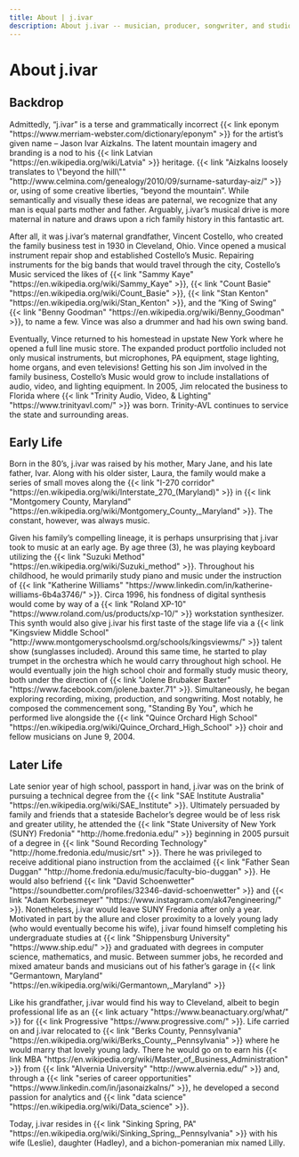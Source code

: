 ```yaml
---
title: About | j.ivar
description: About j.ivar -- musician, producer, songwriter, and studio owner. Brief biography of the artist.
---
```

<main class="mw7-ns center avenir near-white bg-near-black o-90 w-90 pa4 mt4" id="about-content">
  <h1 class="ttu tracked mt0 f2-ns f3 mb3">About j.ivar</h1>
  <div class="bt b--white-80 pb3"></div>
  <section class="center measure">
    <h2 class="lh-title mb1 mt1 f3-l f4">Backdrop</h2>
    <p class="lh-copy f5-ns f6 athelas">
      Admittedly, “j.ivar” is a terse and grammatically incorrect
      {{< link eponym "https://www.merriam-webster.com/dictionary/eponym" >}} for
      the artist’s given name – Jason Ivar Aizkalns. The latent mountain
      imagery and branding is a nod to his {{< link Latvian
      "https://en.wikipedia.org/wiki/Latvia" >}} heritage. {{< link "Aizkalns loosely translates to \"beyond the hill\"" "http://www.celmina.com/genealogy/2010/09/surname-saturday-aiz/" >}} or,
      using of some creative liberties, “beyond the mountain”. While
      semantically and visually these ideas are paternal, we recognize that
      any man is equal parts mother and father. Arguably, j.ivar’s musical
      drive is more maternal in nature and draws upon a rich family
      history in this fantastic art.
    </p>
    <p class="lh-copy f5-ns f6 athelas">
      After all, it was j.ivar’s maternal grandfather, Vincent Costello, who
      created the family business test in 1930 in Cleveland, Ohio. Vince
      opened a musical instrument repair shop and established Costello’s
      Music. Repairing instruments for the big bands that would travel through
      the city, Costello’s Music serviced the likes of
      {{< link "Sammy Kaye" "https://en.wikipedia.org/wiki/Sammy_Kaye" >}},
      {{< link "Count Basie" "https://en.wikipedia.org/wiki/Count_Basie" >}},
      {{< link "Stan Kenton" "https://en.wikipedia.org/wiki/Stan_Kenton" >}}, and the “King of Swing”
      {{< link "Benny Goodman" "https://en.wikipedia.org/wiki/Benny_Goodman" >}},
      to name a few. Vince was also a drummer and had his own swing band.
    </p>
    <p class="lh-copy f5-ns f6 athelas">
      Eventually, Vince returned to his homestead in upstate New York where he
      opened a full line music store. The expanded product portfolio included
      not only musical instruments, but microphones, PA equipment, stage
      lighting, home organs, and even televisions! Getting his son Jim
      involved in the family business, Costello’s Music would grow to include
      installations of audio, video, and lighting equipment. In 2005, Jim
      relocated the business to Florida where
      {{< link "Trinity Audio, Video, & Lighting" "https://www.trinityavl.com/" >}} was born. Trinity-AVL
      continues to service the state and surrounding areas.
    </p>
  </section>
  <section class="center measure">
    <h2 class="lh-title mb1 mt1 f3-l f4">Early Life</h2>
    <p class="lh-copy f5-ns f6 athelas">
      Born in the 80’s, j.ivar was raised by his mother, Mary Jane, and his
      late father, Ivar. Along with his older sister, Laura, the family would
      make a series of small moves along the {{< link "I-270 corridor"
      "https://en.wikipedia.org/wiki/Interstate_270_(Maryland)" >}} in {{<
      link "Montgomery County, Maryland"
      "https://en.wikipedia.org/wiki/Montgomery_County,_Maryland" >}}. The
      constant, however, was always music.
    </p>
    <p class="lh-copy f5-ns f6 athelas">
      Given his family’s compelling lineage, it is perhaps unsurprising that
      j.ivar took to music at an early age. By age three (3), he was playing keyboard utilizing the
      {{< link "Suzuki Method" "https://en.wikipedia.org/wiki/Suzuki_method" >}}.
      Throughout his childhood, he would primarily study piano and music under the instruction of
      {{< link "Katherine Williams" "https://www.linkedin.com/in/katherine-williams-6b4a3746/" >}}. Circa 1996, his fondness of digital synthesis would come by way of a
      {{< link "Roland XP-10" "https://www.roland.com/us/products/xp-10/" >}} workstation synthesizer. This synth would also
      give j.ivar his first taste of the stage life via a
      {{< link "Kingsview Middle School" "http://www.montgomeryschoolsmd.org/schools/kingsviewms/" >}} talent show (sunglasses included). Around this same time, he
      started to play trumpet in the orchestra which he would carry throughout
      high school. He would eventually join the high school choir and formally
      study music theory, both under the direction of
      {{< link "Jolene Brubaker Baxter" "https://www.facebook.com/jolene.baxter.71" >}}.
      Simultaneously, he began exploring recording, mixing, production, and
      songwriting. Most notably, he composed the commencement song, "Standing
      By You", which he performed live alongside the
      {{< link "Quince Orchard High School" "https://en.wikipedia.org/wiki/Quince_Orchard_High_School" >}}
      choir and fellow musicians on June 9, 2004.
    </p>
  </section>
  <section class="center measure">
    <h2 class="lh-title mb1 mt1 f3-l f4">Later Life</h2>
    <p class="lh-copy f5-ns f6 athelas">
      Late senior year of high school, passport in hand, j.ivar was on the
      brink of pursuing a technical degree from the
      {{< link "SAE Institute Australia" "https://en.wikipedia.org/wiki/SAE_Institute" >}}.
      Ultimately persuaded by family and friends that a stateside Bachelor’s
      degree would be of less risk and greater utility, he attended the
      {{< link "State University of New York (SUNY) Fredonia" "http://home.fredonia.edu/" >}} beginning in 2005 pursuit of a degree in
      {{< link "Sound Recording Technology" "http://home.fredonia.edu/music/srt" >}}.
      There he was privileged to receive additional piano
      instruction from the acclaimed
      {{< link "Father Sean Duggan" "http://home.fredonia.edu/music/faculty-bio-duggan" >}}.
      He would also befriend
      {{< link "David Schoenwetter" "https://soundbetter.com/profiles/32346-david-schoenwetter" >}} and
      {{< link "Adam Korbesmeyer" "https://www.instagram.com/ak47engineering/" >}}.
      Nonetheless, j.ivar would leave SUNY Fredonia after only a year. Motivated in part by the
      allure and closer proximity to a lovely young lady (who would eventually
      become his wife), j.ivar found himself completing his undergraduate
      studies at
      {{< link "Shippensburg University" "https://www.ship.edu/" >}}
      and graduated with degrees in
      computer science, mathematics, and music. Between summer jobs, he
      recorded and mixed amateur bands and musicians out of his father’s
      garage in {{< link "Germantown, Maryland" "https://en.wikipedia.org/wiki/Germantown,_Maryland" >}}
    </p>
    <p class="lh-copy f5-ns f6 athelas">
      Like his grandfather, j.ivar would find his way to Cleveland, albeit to begin
      professional life as an
      {{< link actuary "https://www.beanactuary.org/what/" >}} for
      {{< link Progressive "https://www.progressive.com/" >}}.
      Life carried on and j.ivar relocated to
      {{< link "Berks County, Pennsylvania" "https://en.wikipedia.org/wiki/Berks_County,_Pennsylvania" >}} where he
      would marry that lovely young lady. There he would go on to earn his
      {{< link MBA "https://en.wikipedia.org/wiki/Master_of_Business_Administration" >}} from
      {{< link "Alvernia University" "http://www.alvernia.edu/" >}} and, through a
      {{< link "series of career opportunities" "https://www.linkedin.com/in/jasonaizkalns/" >}},
      he developed a second passion for analytics
      and {{< link "data science" "https://en.wikipedia.org/wiki/Data_science" >}}.
    </p>
    <p class="lh-copy f5-ns f6 athelas">
      Today, j.ivar resides in
      {{< link "Sinking Spring, PA" "https://en.wikipedia.org/wiki/Sinking_Spring,_Pennsylvania" >}}
      with his wife (Leslie), daughter (Hadley), and a bichon-pomeranian mix named Lilly.
    </p>
  </section>
</main>

<script>

  var links = document.getElementById("about-content").getElementsByTagName("a");
  for (var i = 0; i < links.length; i++) {
    links[i].className = "link light-blue hover-bg-lightest-blue hover-near-black";
    /* Set target to blank if linking to external site */
    if (links[i].hostname != window.location.hostname) {
      links[i].target = '_blank';
    }
  }

</script>